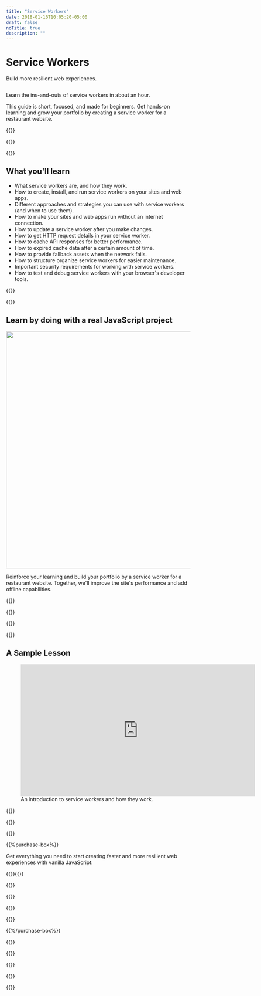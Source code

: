 ```yaml
---
title: "Service Workers"
date: 2018-01-16T10:05:20-05:00
draft: false
noTitle: true
description: ""
---
```


<h1 class="no-padding-top no-margin-bottom h5 text-sans">Service Workers</h1>
<p><span class="text-xlarge text-serif">Build more resilient web experiences.</span></p>

<img class="img-center img-hero" alt="" src="/img/guides/service-workers.png">

<span class="text-large">Learn the ins-and-outs of service workers in about an hour.</span>

This guide is short, focused, and made for beginners. Get hands-on learning and grow your portfolio by creating a service worker for a restaurant website.

{{<cta for="guide">}}

<div class="padding-bottom-small">{{<pricing-link>}}</div>

{{<used-by>}}

## What you'll learn

- What service workers are, and how they work.
- How to create, install, and run service workers on your sites and web apps.
- Different approaches and strategies you can use with service workers (and when to use them).
- How to make your sites and web apps run without an internet connection.
- How to update a service worker after you make changes.
- How to get HTTP request details in your service worker.
- How to cache API responses for better performance.
- How to expired cache data after a certain amount of time.
- How to provide fallback assets when the network fails.
- How to structure organize service workers for easier maintenance.
- Important security requirements for working with service workers.
- How to test and debug service workers with your browser's developer tools.

{{<formats>}}

{{<testimonial-group group="learn">}}

## Learn by doing with a real JavaScript project

<p class="no-margin-bottom"><img src="/img/projects/service-workers.png" alt="" width="1080" height="647" class="no-margin-bottom img-center"></p>

Reinforce your learning and build your portfolio by a service worker for a restaurant website. Together, we'll improve the site's performance and add offline capabilities.

{{<bonuses>}}

{{<pricing-link>}}

{{<testimonial-group group="slack">}}

{{<skills>}}

## A Sample Lesson

<figure>
	<iframe class="no-margin-bottom" src="https://player.vimeo.com/video/625752066?h=9601cd8d44" width="640" height="360" frameborder="0" allow="autoplay; fullscreen; picture-in-picture" allowfullscreen></iframe>
	<figcaption>An introduction to service workers and how they work.</figcaption>
</figure>

{{<sample>}}

{{<money-back>}}

{{<cta for="bio">}}

{{%purchase-box%}}

Get everything you need to start creating faster and more resilient web experiences with vanilla JavaScript:

{{<purchase-summary>}}{{</purchase-summary>}}

{{<cta for="guide-buy">}}

{{<purchase-link product="serviceWorkers">}}

{{<purchase-upsell upsell="advanced">}}

{{<sales-numbers>}}

{{%/purchase-box%}}

{{<testimonial-group group="purchase">}}

{{<faq>}}

{{<pricing-link>}}

{{<testimonial-group group="faq">}}

{{<not-ready-yet>}}